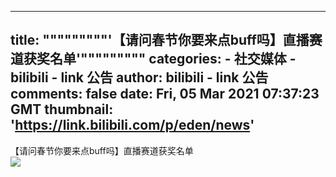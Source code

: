 
---
title: """""""""'【请问春节你要来点buff吗】直播赛道获奖名单'"""""""""
categories: 
    - 社交媒体
    - bilibili - link 公告
author: bilibili - link 公告
comments: false
date: Fri, 05 Mar 2021 07:37:23 GMT
thumbnail: 'https://link.bilibili.com/p/eden/news'
---

<div>   
【请问春节你要来点buff吗】直播赛道获奖名单<br><img src="https://link.bilibili.com/p/eden/news" referrerpolicy="no-referrer">  
</div>
            